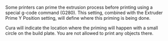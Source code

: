 Some printers can prime the extrusion process before printing using a special g-code command (G280). This setting, combined with the Extruder Prime Y Position setting, will define where this priming is being done.

Cura will indicate the location where the priming will happen with a small circle on the build plate. You are not allowed to print any objects there.
